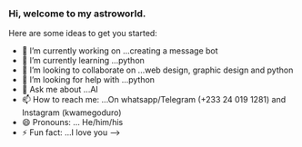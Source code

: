 ### Hi, welcome to my astroworld.


Here are some ideas to get you started:

- 🔭 I’m currently working on ...creating a message bot
- 🌱 I’m currently learning ...python
- 👯 I’m looking to collaborate on ...web design, graphic design and python
- 🤔 I’m looking for help with ...python
- 💬 Ask me about ...AI
- 📫 How to reach me: ...On whatsapp/Telegram (+233 24 019 1281) and Instagram (kwamegoduro)
- 😄 Pronouns: ... He/him/his
- ⚡ Fun fact: ...I love you
-->

